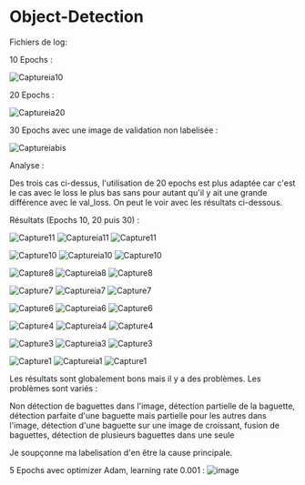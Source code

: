 # Object-Detection

Fichiers de log:

10 Epochs :

![Captureia10](https://github.com/user-attachments/assets/facea24e-9b39-4390-b59e-e0c8bdd95516)

20 Epochs :

![Captureia20](https://github.com/user-attachments/assets/0a9a6068-b691-4c58-90a2-24c63b19bb63)

30 Epochs avec une image de validation non labelisée :

![Captureiabis](https://github.com/user-attachments/assets/884250e7-11f9-4865-8f50-d11fa3286de2)

Analyse : 

Des trois cas ci-dessus, l'utilisation de 20 epochs est plus adaptée car c'est le cas avec le loss le plus bas sans pour autant qu'il y ait une grande différence avec le val_loss. On peut le voir avec les résultats ci-dessous.

Résultats (Epochs 10, 20 puis 30) : 

![Capture11](https://github.com/user-attachments/assets/552a80a9-8747-4d30-bc20-c14ebf8b6d3b)
![Captureia11](https://github.com/user-attachments/assets/090a8765-7a0c-40fb-b9fb-2e6587f55c49)
![Capture11](https://github.com/user-attachments/assets/07c60074-23e0-4a11-9e3e-da62d550f58d)

![Capture10](https://github.com/user-attachments/assets/415326dc-9562-4ca1-a435-5e868c3fedd3)
![Captureia10](https://github.com/user-attachments/assets/20c3dd5e-6655-42fd-a083-dbfce1c2ba96)
![Capture10](https://github.com/user-attachments/assets/bdbd497b-9db2-4d73-bbb8-c2eef2fef928)

![Capture8](https://github.com/user-attachments/assets/98c08497-b9a0-46af-9fa3-0a1be992ac23)
![Captureia8](https://github.com/user-attachments/assets/0f475bcf-8e17-4a4b-9c60-fa5299117be0)
![Capture8](https://github.com/user-attachments/assets/3f63cbe5-c6a0-4fa6-9443-5b94a6cb7f39)


![Capture7](https://github.com/user-attachments/assets/df16b1c0-04eb-4512-88c5-688a05487fcd)
![Captureia7](https://github.com/user-attachments/assets/b27f726e-1851-4d3b-8b27-b2b7be98b25f)
![Capture7](https://github.com/user-attachments/assets/8a997f83-20f0-4996-963b-eba6b07c7019)


![Capture6](https://github.com/user-attachments/assets/b6c50ea5-ca73-4b24-979c-98f973ca53a7)
![Captureia6](https://github.com/user-attachments/assets/ac2c5cc9-3fb2-490d-90a8-c72e9d08ea70)
![Capture6](https://github.com/user-attachments/assets/13878e0f-7a85-4631-8c94-e0078651cffb)


![Capture4](https://github.com/user-attachments/assets/6cdaab03-db11-4780-ad46-01de5c062002)
![Captureia4](https://github.com/user-attachments/assets/13df48f5-26e0-4e11-9e80-0f5ae60b57c4)
![Capture4](https://github.com/user-attachments/assets/05862882-4c35-4425-ba52-512bbdf5a45d)


![Capture3](https://github.com/user-attachments/assets/d7e71e87-3755-454f-90c9-604106a0b526)
![Captureia3](https://github.com/user-attachments/assets/681906fb-01f5-4661-be4a-b1017330c20c)
![Capture3](https://github.com/user-attachments/assets/7f5edf28-ca1a-4bae-bd38-c0db6ef832ce)


![Capture1](https://github.com/user-attachments/assets/ff843a35-62a5-4801-b8a7-5d83b83e9486)
![Captureia1](https://github.com/user-attachments/assets/9d35ac84-e37b-43aa-a250-da2614e60383)
![Capture1](https://github.com/user-attachments/assets/bab769da-77d7-4f95-9e85-e0ecfa44e754)

Les résultats sont globalement bons mais il y a des problèmes.
Les problèmes sont variés : 

Non détection de baguettes dans l'image, détection partielle de la baguette, détection parfaite d'une baguette mais partielle pour les autres dans l'image, détection d'une baguette sur une image de croissant, fusion de baguettes, détection de plusieurs baguettes dans une seule

Je soupçonne ma labelisation d'en être la cause principale.

5 Epochs avec optimizer Adam, learning rate 0.001 : 
![image](https://github.com/user-attachments/assets/89124ee8-71b5-4587-b281-7ebcb42ecf24)
